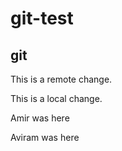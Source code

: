 # git-test
## git
This is a remote change.

This is a local change.

Amir was here

Aviram was here
